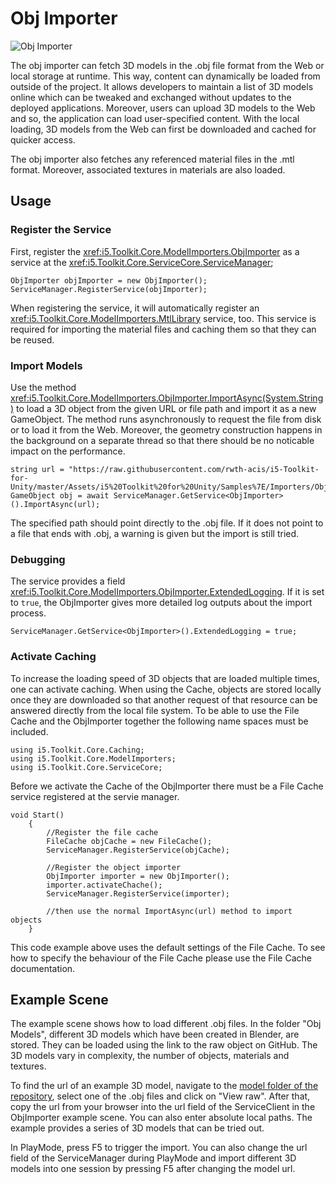 # Obj Importer

![Obj Importer](../resources/Logos/ObjImporter.svg)

The obj importer can fetch 3D models in the .obj file format from the Web or local storage at runtime.
This way, content can dynamically be loaded from outside of the project.
It allows developers to maintain a list of 3D models online which can be tweaked and exchanged without updates to the deployed applications.
Moreover, users can upload 3D models to the Web and so, the application can load user-specified content.
With the local loading, 3D models from the Web can first be downloaded and cached for quicker access.

The obj importer also fetches any referenced material files in the .mtl format.
Moreover, associated textures in materials are also loaded.

## Usage

### Register the Service

First, register the <xref:i5.Toolkit.Core.ModelImporters.ObjImporter> as a service at the <xref:i5.Toolkit.Core.ServiceCore.ServiceManager>;

```[C#]
ObjImporter objImporter = new ObjImporter();
ServiceManager.RegisterService(objImporter);
```

When registering the service, it will automatically register an <xref:i5.Toolkit.Core.ModelImporters.MtlLibrary> service, too.
This service is required for importing the material files and caching them so that they can be reused.

### Import Models

Use the method <xref:i5.Toolkit.Core.ModelImporters.ObjImporter.ImportAsync(System.String)> to load a 3D object from the given URL or file path and import it as a new GameObject.
The method runs asynchronously to request the file from disk or to load it from the Web.
Moreover, the geometry construction happens in the background on a separate thread so that there should be no noticable impact on the performance.

```[C#]
string url = "https://raw.githubusercontent.com/rwth-acis/i5-Toolkit-for-Unity/master/Assets/i5%20Toolkit%20for%20Unity/Samples%7E/Importers/ObjImporter/Obj%20Models/Monkey_textured.obj"
GameObject obj = await ServiceManager.GetService<ObjImporter>().ImportAsync(url);
```

The specified path should point directly to the .obj file.
If it does not point to a file that ends with .obj, a warning is given but the import is still tried.

### Debugging

The service provides a field <xref:i5.Toolkit.Core.ModelImporters.ObjImporter.ExtendedLogging>.
If it is set to `true`, the ObjImporter gives more detailed log outputs about the import process.

```[C#]
ServiceManager.GetService<ObjImporter>().ExtendedLogging = true;
```

### Activate Caching

To increase the loading speed of 3D objects that are loaded multiple times, one can activate caching. When using the Cache, objects are stored locally once they are downloaded so that another request of that resource can be answered directly from the local file system. To be able to use the File Cache and the ObjImporter together the following name spaces must be included.

```[C#]
using i5.Toolkit.Core.Caching;
using i5.Toolkit.Core.ModelImporters;
using i5.Toolkit.Core.ServiceCore;
```

Before we activate the Cache of the ObjImporter there must be a File Cache service registered at the servie manager.

```[C#]
void Start()
    {
        //Register the file cache
        FileCache objCache = new FileCache();
        ServiceManager.RegisterService(objCache);

        //Register the object importer
        ObjImporter importer = new ObjImporter();
        importer.activateChache();
        ServiceManager.RegisterService(importer);

        //then use the normal ImportAsync(url) method to import objects
    }
```
This code example above uses the default settings of the File Cache. To see how to specify the behaviour of the File Cache please use the File Cache documentation.

## Example Scene

The example scene shows how to load different .obj files.
In the folder "Obj Models", different 3D models which have been created in Blender, are stored.
They can be loaded using the link to the raw object on GitHub.
The 3D models vary in complexity, the number of objects, materials and textures.

To find the url of an example 3D model, navigate to the [model folder of the repository](https://github.com/rwth-acis/i5-Toolkit-for-Unity/tree/master/Assets/i5%20Toolkit%20for%20Unity/Samples%7E/Importers/ObjImporter/Obj%20Models), select one of the .obj files  and click on "View raw".
After that, copy the url from your browser into the url field of the ServiceClient in the ObjImporter example scene.
You can also enter absolute local paths.
The example provides a series of 3D models that can be tried out.

In PlayMode, press F5 to trigger the import.
You can also change the url field of the ServiceManager during PlayMode and import different 3D models into one session by pressing F5 after changing the model url.